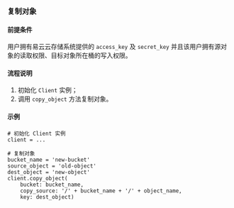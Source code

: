 ### 复制对象
#### 前提条件
用户拥有易云云存储系统提供的 `access_key` 及 `secret_key` 并且该用户拥有源对象的读取权限、目标对象所在桶的写入权限。

#### 流程说明
1. 初始化 `Client` 实例；
2. 调用 `copy_object` 方法复制对象。

#### 示例
```
# 初始化 Client 实例
client = ...

# 复制对象
bucket_name = 'new-bucket'
source_object = 'old-object'
dest_object = 'new-object'
client.copy_object(
    bucket: bucket_name,
    copy_source: '/' + bucket_name + '/' + object_name,
    key: dest_object)
```
